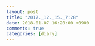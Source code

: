 ```yaml
---
layout: post
title: "2017._12._15._7:28"
date: 2018-01-07 16:20:00 +0900
comments: true 
categories: [diary] 
---
```

